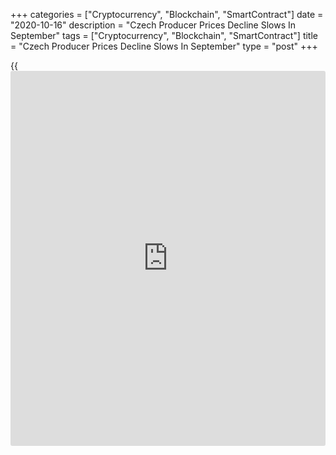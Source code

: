+++
categories = ["Cryptocurrency", "Blockchain", "SmartContract"]
date = "2020-10-16"
description = "Czech Producer Prices Decline Slows In September"
tags = ["Cryptocurrency", "Blockchain", "SmartContract"]
title = "Czech Producer Prices Decline Slows In September"
type = "post"
+++

{{<iframe id="large-banner" src="https://www.bounty.group/#slide=10.0" width="100%" height="600" scrolling="no" style="border: 0px solid rgb(216, 221, 230); border-radius: 3px;">}}

The Czech Republic's producer prices declined at a softer pace in
September, figures from the Czech Statistical Office showed on Friday.

The industrial producer price index decreased 0.4 percent year-on-year
in September, following a 0.5 percent decline in August. Economists had
expected a 0.7 percent fall.

Prices for mining and quarrying declined 3.7 percent annually in
September and manufacturing cost fell 1.9 percent. Prices for energy and
intermediate goods fell by 2.8 percent and 1.8 percent, respectively.

Meanwhile, prices for electricity, gas, steam and air conditioning grew
7.7 percent. Prices for water supply and food, beverages and tobacco,
rose by 6.4 percent and 1.0 percent, respectively.

On a monthly basis, producer prices rose 0.2 percent in September.
Economists had expected a 0.1 percent rise.

For comments and feedback [contact](https://www.playgroundfx.com/contact/): editorial@rtt[news](https://www.letsplayfx.com/blog/forex-news-website/).com

[Economic News][1]

 **What parts of the world are seeing the best (and worst) economic
performances lately? Click[here][2] to check out our [Econ Scorecard][2]
and find out! See up-to-the-moment [ranking](https://www.playgroundfx.com/blog/crypto-exchange-ranking/)s for the best and worst
performers in [GDP][3], [unemployment rate][4], [inflation][5] and much
more.**

   1. www.rtt[news](https://www.letsplayfx.com/blog/forex-news-website/).com/Content/EconomicNews.aspx
   2. www.rtt[news](https://www.letsplayfx.com/blog/forex-news-website/).com/economic-scorecard/world-rank/retail-sales/highest-performance.aspx
   3. www.rtt[news](https://www.letsplayfx.com/blog/forex-news-website/).com/economic-scorecard/world-rank/GDP/highest-performance.aspx
   4. www.rtt[news](https://www.letsplayfx.com/blog/forex-news-website/).com/economic-scorecard/world-rank/unemployment-rate/lowest-performance.aspx
   5. www.rtt[news](https://www.letsplayfx.com/blog/forex-news-website/).com/economic-scorecard/world-rank/CPI/highest-performance.aspx